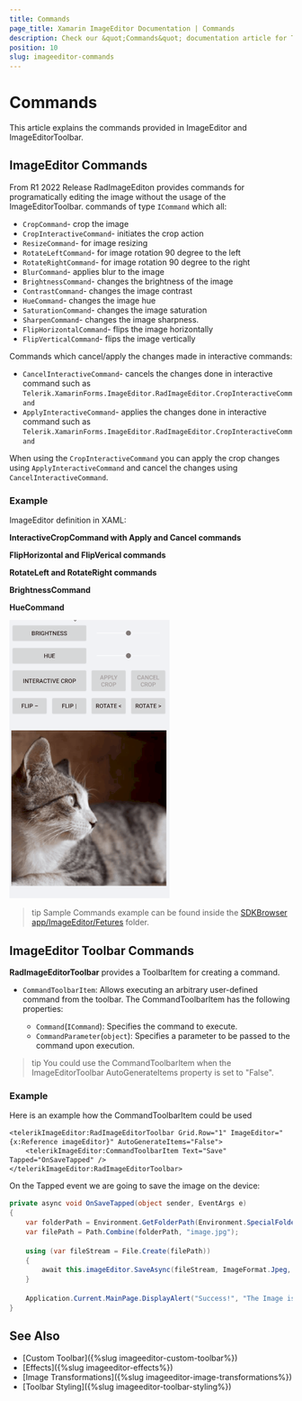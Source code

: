 ```yaml
---
title: Commands
page_title: Xamarin ImageEditor Documentation | Commands
description: Check our &quot;Commands&quot; documentation article for Telerik ImageEditor for Xamarin control.
position: 10
slug: imageeditor-commands
---
```



# Commands

This article explains the commands provided in ImageEditor and ImageEditorToolbar. 

## ImageEditor Commands

From R1 2022 Release RadImageEditon provides commands for programatically editing the image without the usage of the ImageEditorToolbar.  commands of type `ICommand` which all:

* `CropCommand`- crop the image
* `CropInteractiveCommand`- initiates the crop action
* `ResizeCommand`- for image resizing
* `RotateLeftCommand`- for image rotation 90 degree to the left
* `RotateRightCommand`- for image rotation 90 degree to the right
* `BlurCommand`- applies blur to the image
* `BrightnessCommand`- changes the brightness of the image
* `ContrastCommand`- changes the image contrast
* `HueCommand`- changes the image hue
* `SaturationCommand`- changes the image saturation
* `SharpenCommand`- changes the image sharpness.
* `FlipHorizontalCommand`- flips the image horizontally
* `FlipVerticalCommand`- flips the image vertically

Commands which cancel/apply the changes made in interactive commands:

* `CancelInteractiveCommand`- cancels the changes done in interactive command such as `Telerik.XamarinForms.ImageEditor.RadImageEditor.CropInteractiveCommand`
* `ApplyInteractiveCommand`- applies the changes done in interactive command such as `Telerik.XamarinForms.ImageEditor.RadImageEditor.CropInteractiveCommand`

When using the `CropInteractiveCommand` you can apply the crop changes using `ApplyInteractiveCommand` and cancel the changes using `CancelInteractiveCommand`.

### Example

ImageEditor definition in XAML:

<snippet id='imageeditor-commands-xaml'/>

**InteractiveCropCommand with Apply and Cancel commands**

<snippet id='imageeditor-interactive-commands-xam'/>

**FlipHorizontal and FlipVerical commands**

<snippet id='imageeditor-flip-commands-xaml'/>

**RotateLeft and RotateRight commands**

<snippet id='imageeditor-rotate-commands-xaml'/>

**BrightnessCommand**

<snippet id='imageeditor-brightness-command-xaml'/>

**HueCommand**

<snippet id='imageeditor-hue-command-xaml'/>

![ImageEditor Commands](images/imageeditor-commands.gif "ImageEditor Commands")

>tip Sample Commands example can be found inside the [SDKBrowser app/ImageEditor/Fetures](https://docs.telerik.com/devtools/xamarin/sdk-browser-overview#sdk-browser-application) folder.

## ImageEditor Toolbar Commands

**RadImageEditorToolbar** provides a ToolbarItem for creating a command.

* `CommandToolbarItem`: Allows executing an arbitrary user-defined command from the toolbar. The CommandToolbarItem has the following properties:

	* `Command`(`ICommand`): Specifies the command to execute.
	* `CommandParameter`(`object`): Specifies a parameter to be passed to the command upon execution.

>tip You could use the CommandToolbarItem when the ImageEditorToolbar AutoGenerateItems property is set to "False".

### Example

Here is an example how the CommandToolbarItem could be used

```XAML
<telerikImageEditor:RadImageEditorToolbar Grid.Row="1" ImageEditor="{x:Reference imageEditor}" AutoGenerateItems="False">
    <telerikImageEditor:CommandToolbarItem Text="Save" Tapped="OnSaveTapped" />
</telerikImageEditor:RadImageEditorToolbar>
```

On the Tapped event we are going to save the image on the device:

```C#
private async void OnSaveTapped(object sender, EventArgs e)
{
    var folderPath = Environment.GetFolderPath(Environment.SpecialFolder.LocalApplicationData);
    var filePath = Path.Combine(folderPath, "image.jpg");

    using (var fileStream = File.Create(filePath))
    {
        await this.imageEditor.SaveAsync(fileStream, ImageFormat.Jpeg, 0.9);
    }
    
    Application.Current.MainPage.DisplayAlert("Success!", "The Image is saved", "OK");
}
```

## See Also

- [Custom Toolbar]({%slug imageeditor-custom-toolbar%})
- [Effects]({%slug imageeditor-effects%})
- [Image Transformations]({%slug imageeditor-image-transformations%})
- [Toolbar Styling]({%slug imageeditor-toolbar-styling%})